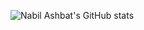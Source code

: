 

<!---
nabily4e-dev/nabily4e-dev is a ✨ special ✨ repository because its `README.md` (this file) appears on your GitHub profile.
You can click the Preview link to take a look at your changes.
--->
![Nabil Ashbat's GitHub stats](https://github-readme-stats.vercel.app/api?username=nabily4e-dev&show_icons=true&theme=transparent&rank_icon=github)
<!--- ![Nabil Ashbat's GitHub Repository Contribution stats](https://github-contributor-stats.vercel.app/api?username=nabily4e-dev&hide=B&theme=transparent) --->
